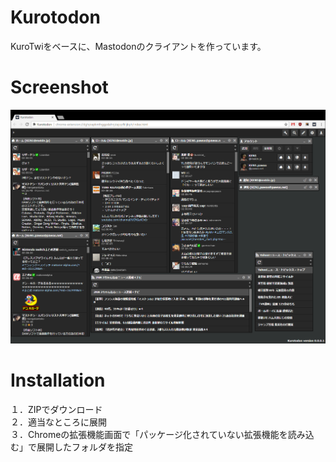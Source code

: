Kurotodon
=============

KuroTwiをベースに、Mastodonのクライアントを作っています。

Screenshot
=============

![Screenshot](./images/screenshot.png)

Installation
=============

１．ZIPでダウンロード  
２．適当なところに展開  
３．Chromeの拡張機能画面で「パッケージ化されていない拡張機能を読み込む」で展開したフォルダを指定
